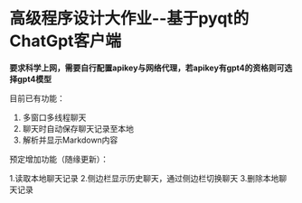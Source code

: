 # 高级程序设计大作业--基于pyqt的ChatGpt客户端

**要求科学上网，需要自行配置apikey与网络代理，若apikey有gpt4的资格则可选择gpt4模型**

目前已有功能：

1. 多窗口多线程聊天
2. 聊天时自动保存聊天记录至本地
3. 解析并显示Markdown内容

预定增加功能（随缘更新）：

1.读取本地聊天记录
2.侧边栏显示历史聊天，通过侧边栏切换聊天
3.删除本地聊天记录
